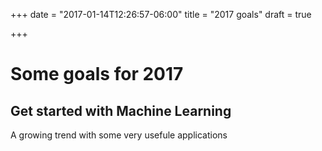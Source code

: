 +++
date = "2017-01-14T12:26:57-06:00"
title = "2017 goals"
draft = true

+++

# Some goals for 2017

## Get started with Machine Learning
A growing trend with some very usefule applications